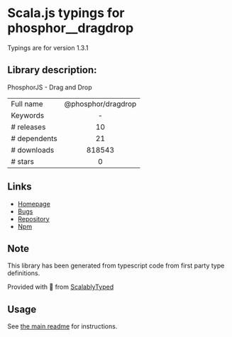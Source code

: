 
# Scala.js typings for phosphor__dragdrop

Typings are for version 1.3.1

## Library description:
PhosphorJS - Drag and Drop

|                    |                 |
| ------------------ | :-------------: |
| Full name          | @phosphor/dragdrop |
| Keywords           | - |
| # releases         | 10 |
| # dependents       | 21 |
| # downloads        | 818543 |
| # stars            | 0 |

## Links
- [Homepage](https://github.com/phosphorjs/phosphor)
- [Bugs](https://github.com/phosphorjs/phosphor/issues)
- [Repository](https://github.com/phosphorjs/phosphor)
- [Npm](https://www.npmjs.com/package/%40phosphor%2Fdragdrop)
    


## Note
This library has been generated from typescript code from first party type definitions.

Provided with :purple_heart: from [ScalablyTyped](https://github.com/oyvindberg/ScalablyTyped)

## Usage
See [the main readme](../../readme.md) for instructions.


